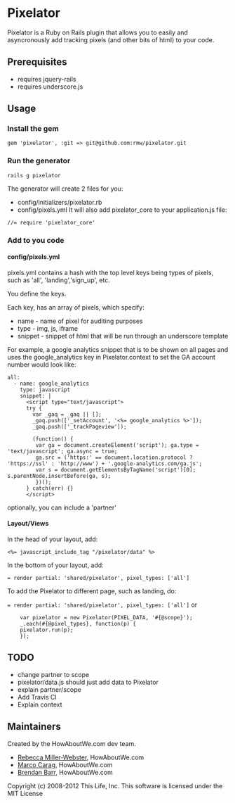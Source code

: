 Pixelator
=======

Pixelator is a Ruby on Rails plugin that allows you to easily and
asyncronously add tracking pixels (and other bits of html) to your code.


## Prerequisites

* requires jquery-rails
* requires underscore.js

## Usage

### Install the gem

`gem 'pixelator', :git => git@github.com:rmw/pixelator.git`

### Run the generator

`rails g pixelator`

The generator will create 2 files for you:
* config/initializers/pixelator.rb
* config/pixels.yml
It will also add pixelator_core to your application.js file:

`//= require 'pixelator_core'`

### Add to you code

#### config/pixels.yml

pixels.yml contains a hash with the top level keys being types of
pixels, such as 'all', 'landing','sign_up', etc.

You define the keys.

Each key, has an array of pixels, which specify:

* name - name of pixel for auditing purposes
* type - img, js, iframe
* snippet - snippet of html that will be run through an underscore template

For example, a google analytics snippet that is to be shown on all pages
 and uses the google_analytics key in Pixelator.context to set the GA account number
 would look like:
```
all:
  - name: google_analytics
    type: javascript
    snippet: |
      <script type="text/javascript">
      try {
        var _gaq = _gaq || [];
        _gaq.push(['_setAccount', '<%= google_analytics %>']);
        _gaq.push(['_trackPageview']);

        (function() {
         var ga = document.createElement('script'); ga.type = 'text/javascript'; ga.async = true;
         ga.src = ('https:' == document.location.protocol ? 'https://ssl' : 'http://www') + '.google-analytics.com/ga.js';
         var s = document.getElementsByTagName('script')[0]; s.parentNode.insertBefore(ga, s);
         })();
      } catch(err) {}
      </script>
```
optionally, you can include a 'partner'


#### Layout/Views
In the head of your layout, add:

`<%= javascript_include_tag "/pixelator/data" %>`

In the bottom of your layout, add:

`= render partial: 'shared/pixelator', pixel_types: ['all']`

To add the Pixelator to different page, such as landing, do:

`= render partial: 'shared/pixelator', pixel_types: ['all']`
or
```
    var pixelator = new Pixelator(PIXEL_DATA, '#{@scope}');
    _.each(#{@pixel_types}, function(p) {
    pixelator.run(p);
    });
```

## TODO

* change partner to scope
* pixelator/data.js should just add data to Pixelator
* explain partner/scope
* Add Travis CI
* Explain context

## Maintainers

Created by the HowAboutWe.com dev team.

* [Rebecca Miller-Webster](http://www.github.com/rmw), HowAboutWe.com
* [Marco Carag](http://www.github.com/jazzcrazed), HowAboutWe.com
* [Brendan Barr](http://www.github.com/bbarr), HowAboutWe.com

Copyright (c) 2008-2012 This Life, Inc. This software is licensed under
the MIT License
